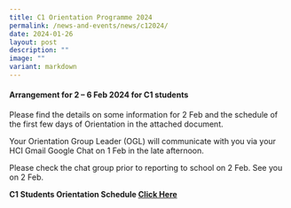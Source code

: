 ```yaml
---
title: C1 Orientation Programme 2024
permalink: /news-and-events/news/c12024/
date: 2024-01-26
layout: post
description: ""
image: ""
variant: markdown
---
```

<h4><strong>Arrangement for 2 – 6 Feb 2024 for C1 students</strong></h4>
<p>Please find the details on some information for 2 Feb and the schedule
    of the first few days of Orientation in the attached document.</p>
<p>Your Orientation Group Leader (OGL) will communicate with you via your
    HCI Gmail Google Chat on 1 Feb in the late afternoon.</p>
<p>Please check the chat group prior to reporting to school on 2 Feb. See
    you on 2 Feb.</p>
<p></p>

<p><strong>C1 Students Orientation Schedule <a target="_blank" rel="noopener noreferrer nofollow" href="/files/College/orientation_schedule_2024.pdf">Click Here</a></strong></p>
<h1></h1>
<p></p>